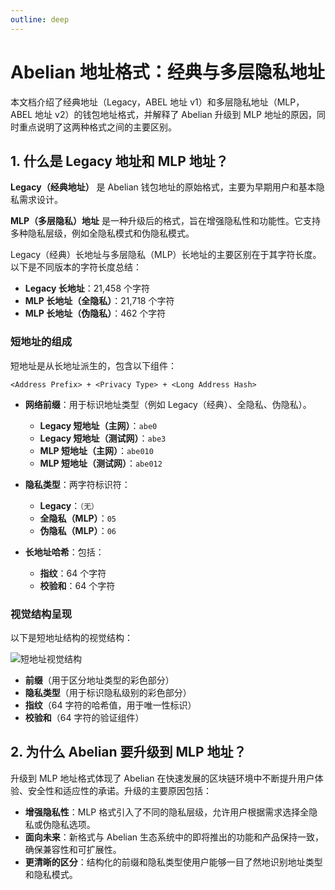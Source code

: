 ```yaml
---
outline: deep
---
```


# Abelian 地址格式：经典与多层隐私地址

本文档介绍了经典地址（Legacy，ABEL 地址 v1）和多层隐私地址（MLP，ABEL 地址 v2）的钱包地址格式，并解释了 Abelian 升级到 MLP 地址的原因，同时重点说明了这两种格式之间的主要区别。

## 1. 什么是 Legacy 地址和 MLP 地址？

**Legacy（经典地址）** 是 Abelian 钱包地址的原始格式，主要为早期用户和基本隐私需求设计。

**MLP（多层隐私）地址** 是一种升级后的格式，旨在增强隐私性和功能性。它支持多种隐私层级，例如全隐私模式和伪隐私模式。

Legacy（经典）长地址与多层隐私（MLP）长地址的主要区别在于其字符长度。以下是不同版本的字符长度总结：

- **Legacy 长地址**：21,458 个字符  
- **MLP 长地址（全隐私）**：21,718 个字符  
- **MLP 长地址（伪隐私）**：462 个字符  

### 短地址的组成

短地址是从长地址派生的，包含以下组件：

```text
<Address Prefix> + <Privacy Type> + <Long Address Hash>
```

- **网络前缀**：用于标识地址类型（例如 Legacy（经典）、全隐私、伪隐私）。  
  - **Legacy 短地址（主网）**：`abe0`  
  - **Legacy 短地址（测试网）**：`abe3`  
  - **MLP 短地址（主网）**：`abe010`  
  - **MLP 短地址（测试网）**：`abe012`  

- **隐私类型**：两字符标识符：  
  - **Legacy**：`（无）`  
  - **全隐私（MLP）**：`05`  
  - **伪隐私（MLP）**：`06`  

- **长地址哈希**：包括：  
  - **指纹**：64 个字符  
  - **校验和**：64 个字符  

### 视觉结构呈现

以下是短地址结构的视觉结构：

![短地址视觉结构](/address/format-zh.png)

- **前缀**（用于区分地址类型的彩色部分）  
- **隐私类型**（用于标识隐私级别的彩色部分）  
- **指纹**（64 字符的哈希值，用于唯一性标识）  
- **校验和**（64 字符的验证组件）  

## 2. 为什么 Abelian 要升级到 MLP 地址？

升级到 MLP 地址格式体现了 Abelian 在快速发展的区块链环境中不断提升用户体验、安全性和适应性的承诺。升级的主要原因包括：

- **增强隐私性**：MLP 格式引入了不同的隐私层级，允许用户根据需求选择全隐私或伪隐私选项。  
- **面向未来**：新格式与 Abelian 生态系统中的即将推出的功能和产品保持一致，确保兼容性和可扩展性。  
- **更清晰的区分**：结构化的前缀和隐私类型使用户能够一目了然地识别地址类型和隐私模式。  